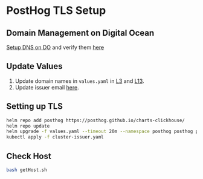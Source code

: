 # PostHog TLS Setup

## Domain Management on Digital Ocean
[Setup DNS on DO](https://docs.digitalocean.com/products/networking/dns/quickstart/) and verify them [here](https://dnschecker.org/)

## Update Values
1. Update domain names in `values.yaml` in [L3](https://github.com/ChakshuGautam/posthog-k8s-tls/blob/37e2e0d5f1259aa85c85390866188fbcc29e638e/values.yaml#L3) and [L13](https://github.com/ChakshuGautam/posthog-k8s-tls/blob/37e2e0d5f1259aa85c85390866188fbcc29e638e/values.yaml#L13).
2. Update issuer email [here](https://github.com/ChakshuGautam/posthog-k8s-tls/blob/f287bb88267f8f683500a00986775299dd30956b/cluster-issuer.yaml#L7).

## Setting up TLS   
```sh
helm repo add posthog https://posthog.github.io/charts-clickhouse/
helm repo update
helm upgrade -f values.yaml --timeout 20m --namespace posthog posthog posthog/posthog --atomic --wait --wait-for-jobs --debug
kubectl apply -f cluster-issuer.yaml
```

## Check Host
    
```sh
bash getHost.sh
```
